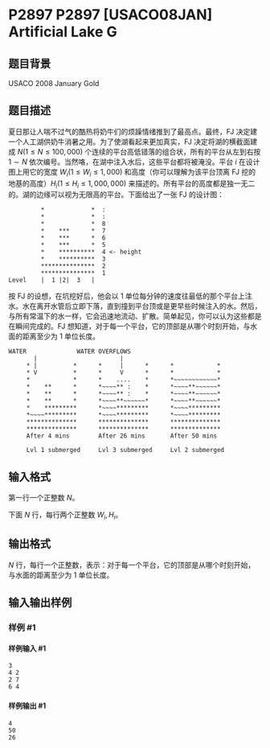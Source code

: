 # P2897 P2897 [USACO08JAN] Artificial Lake G

## 题目背景

USACO 2008 January Gold

## 题目描述

夏日那让人喘不过气的酷热将奶牛们的烦躁情绪推到了最高点。最终，FJ 决定建一个人工湖供奶牛消暑之用。为了使湖看起来更加真实，FJ 决定将湖的横截面建成 $N(1\le N\le 100,000)$ 个连续的平台高低错落的组合状，所有的平台从左到右按 $1\sim N$ 依次编号。当然咯，在湖中注入水后，这些平台都将被淹没。平台 $i$ 在设计图上用它的宽度 $W_i(1\le W_i\le1,000)$ 和高度（你可以理解为该平台顶离 FJ 挖的地基的高度）$H_i(1\le H_i\le 1,000,000)$ 来描述的。所有平台的高度都是独一无二的。湖的边缘可以视为无限高的平台。下面给出了一张 FJ 的设计图：
          
```plain
         *             *  :
         *             *  :
         *             *  8
         *    ***      *  7
         *    ***      *  6
         *    ***      *  5
         *    **********  4 <- height
         *    **********  3
         ***************  2
         ***************  1
Level    |  1 |2|  3   |
```

按 FJ 的设想，在坑挖好后，他会以 $1$ 单位每分钟的速度往最低的那个平台上注水。水在离开水管后立即下落，直到撞到平台顶或是更早些时候注入的水。然后，与所有常温下的水一样，它会迅速地流动、扩散。简单起见，你可以认为这些都是在瞬间完成的。FJ 想知道，对于每一个平台，它的顶部是从哪个时刻开始，与水面的距离至少为 $1$ 单位长度。


```plain
WATER              WATER OVERFLOWS                     
       |                       |                           
     * |          *      *     |      *      *            *
     * V          *      *     V      *      *            *
     *            *      *    ....    *      *~~~~~~~~~~~~*
     *    **      *      *~~~~** :    *      *~~~~**~~~~~~*
     *    **      *      *~~~~** :    *      *~~~~**~~~~~~*
     *    **      *      *~~~~**~~~~~~*      *~~~~**~~~~~~*
     *    *********      *~~~~*********      *~~~~*********
     *~~~~*********      *~~~~*********      *~~~~*********
     **************      **************      **************
     **************      **************      **************
     After 4 mins        After 26 mins       After 50 mins

     Lvl 1 submerged     Lvl 3 submerged     Lvl 2 submerged
```

## 输入格式

第一行一个正整数 $N$。

下面 $N$ 行，每行两个正整数 $W_i,H_i$。

## 输出格式

$N$ 行，每行一个正整数，表示：对于每一个平台，它的顶部是从哪个时刻开始，与水面的距离至少为 $1$ 单位长度。

## 输入输出样例

### 样例 #1

#### 样例输入 #1

```
3
4 2
2 7
6 4
```

#### 样例输出 #1

```
4
50
26
```
